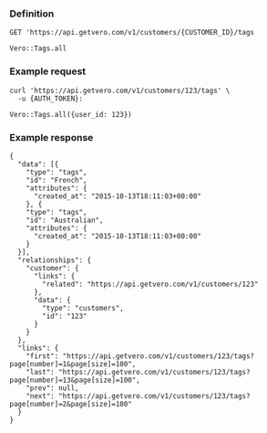 ### Definition

<pre class="bash"><code>GET 'https://api.getvero.com/v1/customers/{CUSTOMER_ID}/tags</code></pre>

<pre class="ruby"><code>Vero::Tags.all</code></pre>

### Example request

<pre class="bash"><code>curl 'https://api.getvero.com/v1/customers/123/tags' \
  -u {AUTH_TOKEN}:</code></pre>

<pre class="ruby"><code>Vero::Tags.all({user_id: 123})</code></pre>

### Example response

<pre class="all"><code class="json">{
  "data": [{
    "type": "tags",
    "id": "French",
    "attributes": {
      "created_at": "2015-10-13T18:11:03+00:00"
    }, {
    "type": "tags",
    "id": "Australian",
    "attributes": {
      "created_at": "2015-10-13T18:11:03+00:00"
    }
  }],
  "relationships": {
    "customer": {
      "links": {
        "related": "https://api.getvero.com/v1/customers/123"
      },
      "data": {
        "type": "customers",
        "id": "123"
      }
    }
  },
  "links": {
    "first": "https://api.getvero.com/v1/customers/123/tags?page[number]=1&page[size]=100",
    "last": "https://api.getvero.com/v1/customers/123/tags?page[number]=13&page[size]=100",
    "prev": null,
    "next": "https://api.getvero.com/v1/customers/123/tags?page[number]=2&page[size]=100"
  } 
}</code></pre>